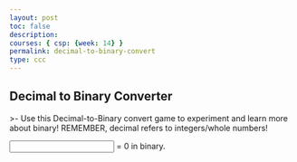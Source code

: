 ```yaml
---
layout: post
toc: false
description:
courses: { csp: {week: 14} }
permalink: decimal-to-binary-convert
type: ccc
---
```


<h2><span>Decimal to Binary Converter</span></h2>
>- Use this Decimal-to-Binary convert game to experiment and learn more about binary! REMEMBER, decimal refers to integers/whole numbers!




<html>
<link href="style2.css" rel="stylesheet"><body>
<div class="container">
  <p><input type="number" id="number"> = <span id="binary">0</span> in binary.</p>
</div>
<script type="text/javascript" src="script.js"></script></body>
</html>